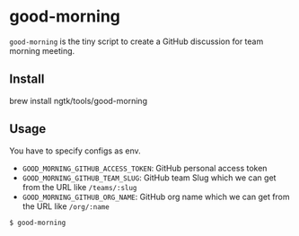 # good-morning
`good-morning` is the tiny script to create a GitHub discussion for team morning meeting.


## Install
brew install ngtk/tools/good-morning

## Usage
You have to specify configs as env.

* `GOOD_MORNING_GITHUB_ACCESS_TOKEN`: GitHub personal access token
* `GOOD_MORNING_GITHUB_TEAM_SLUG`: GitHub team Slug which we can get from the URL like `/teams/:slug`
* `GOOD_MORNING_GITHUB_ORG_NAME`: GitHub org name which we can get from the URL like `/org/:name`

```
$ good-morning
```
